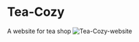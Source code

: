 # Tea-Cozy
A website for tea shop
![Tea-Cozy-website](https://user-images.githubusercontent.com/37484722/167415113-63a59db3-cbbd-4957-9211-9e18086a5f20.JPG)
